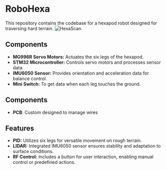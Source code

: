 # RoboHexa

This repository contains the codebase for a hexapod robot designed for traversing hard terrain.
![HexaScan](https://github.com/Muhyildiz/RoboHexa/assets/96660754/79c3b4e5-5bf7-4a70-b193-3a2b2a3b2c7f)

## Components

- **MG996R Servo Motors:** Actuates the six legs of the hexapod.
- **STM32 Microcontroller:** Controls servo motors and processes sensor data.
- **IMU6050 Sensor:** Provides orientation and acceleration data for balance control.
- **Mini Switch:** To get data when each leg touches the ground.

  
## Components

- **PCB**: Custom designed to manage wires 

  
## Features

- **PID:** Utilizes six legs for versatile movement on rough terrain.
- **LIDAR:** Integrated IMU6050 sensor ensures stability and adaptation to surface conditions.
- **RF Control:** Includes a button for user interaction, enabling manual control or predefined actions.
